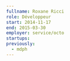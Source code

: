 ```yaml
---
fullname: Roxane Ricci
role: Développeur
start: 2014-11-17
end: 2015-03-30
employer: service/octo
startups:
previously:
  - mdph
---
```

